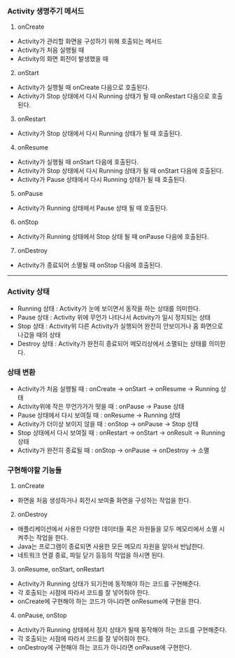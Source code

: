 ### Activity 생명주기 메서드

1. onCreate
- Activity가 관리할 화면을 구성하기 위해 호출되는 메서드
- Activity가 처음 실행될 때
- Activity의 화면 회전이 발생했을 때

2. onStart
- Activity가 실행될 때 onCreate 다음으로 호출된다.
- Activity가 Stop 상태에서 다시 Running 상태가 될 때 onRestart 다음으로 호출된다.

3. onRestart
- Activity가 Stop 상태에서 다시 Running 상태가 될 때 호출된다.

4. onResume
- Activity가 실행될 때 onStart 다음에 호출된다.
- Activity가 Stop 상태에서 다시 Running 상태가 될 때 onStart 다음에 호출된다.
- Activity가 Pause 상태에서 다시 Running 상태가 될 때 호출된다.

5. onPause
- Activity가 Running 상태에서 Pause 상태 될 때 호출된다.

6. onStop
- Activity가 Running 상태에서 Stop 상태 될 때 onPause 다음에 호출된다.

7. onDestroy
- Activity가 종료되어 소멸될 때 onStop 다음에 호출된다.

---

### Activity 상태
- Running 상태 : Activity가 눈에 보이면서 동작을 하는 상태를 의미한다.
- Pause 상태 : Activity 위에 무언가 나타나서 Activity가 일시 정지되는 상태
- Stop 상태 : Activity위 다른 Activity가 실행되어 완전히 안보이거나 홈 화면으로 나갔을 때의 상태
- Destroy 상태 : Activity가 완전히 종료되어 메모리상에서 소멸되는 상태를 의미한다.

### 상태 변환
- Activity가 처음 실행될 때 : onCreate -> onStart -> onResume -> Running 상태
- Activity위에 작은 무언가가가 떳을 때 : onPause -> Pause 상태
- Pause 상태에서 다시 보여질 때 : onResume -> Running 상태
- Activity가 더이상 보이지 않을 때 : onStop -> onPause -> Stop 상태
- Stop 상태에서 다시 보여질 때 : onRestart -> onStart -> onResult -> Running 상태
- Activity가 완전히 종료될 때 : onStop -> onPause -> onDestroy -> 소멸

### 구현해야할 기능들
1. onCreate
- 화면을 처음 생성하거나 회전시 보여줄 화면을 구성하는 작업을 한다.

2. onDestroy
- 애플리케이션에서 사용한 다양한 데이터들 혹은 자원들을 모두 메모리에서 소멸 시켜주는 작업을 한다.
- Java는 프로그램이 종료되면 사용한 모든 메모리 자원을 알아서 반납한다.
- 네트워크 연결 종료, 파일 닫기 등등의 작업을 하시면 된다.

3. onResume, onStart, onRestart
- Activity가 Running 상태가 되기전에 동작해야 하는 코드를 구현해준다.
- 각 호출되는 시점에 따라서 코드를 잘 넣어줘야 한다.
- onCreate에 구현해야 하는 코드가 아니라면 onResume에 구현을 한다.

4. onPause, onStop
- Activity가 Running 상태에서 정지 상태가 될때 동작해야 하는 코드를 구현해준다.
- 각 호출되는 시점에 따라서 코드를 잘 넣어줘야 한다.
- onDestroy에 구현해야 하는 코드가 아니라면 onPause에 구현한다.
